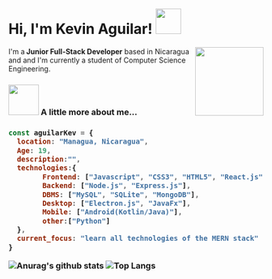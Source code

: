 <h1> Hi, I'm Kevin Aguilar! <img src="https://media.giphy.com/media/mGcNjsfWAjY5AEZNw6/giphy.gif" width="50"></h1>
<img align='right' src="https://media2.giphy.com/media/u2pmTWUi0MXjyrMaVj/giphy.gif" width="135">
<span>I'm a<strong> Junior Full-Stack Developer</strong> based in Nicaragua and and I'm currently a student of Computer Science Engineering.</span>

### <img src="https://media.giphy.com/media/VgCDAzcKvsR6OM0uWg/giphy.gif" width="60"> A little more about me...  

<h3>
    
```javascript
const aguilarKev = {
  location: "Managua, Nicaragua",
  Age: 19,
  description:"",
  technologies:{
        Frontend: ["Javascript", "CSS3", "HTML5", "React.js"],
        Backend: ["Node.js", "Express.js"],
        DBMS: ["MySQL", "SQLite", "MongoDB"],
        Desktop: ["Electron.js", "JavaFx"],
        Mobile: ["Android(Kotlin/Java)"],
        other:["Python"]
  },
  current_focus: "learn all technologies of the MERN stack"
}
```
![Anurag's github stats](https://github-readme-stats.vercel.app/api?username=aguilarkevin&show_icons=true&theme=dark)
![Top Langs](https://github-readme-stats.vercel.app/api/top-langs/?username=aguilarkevin&show_icons=true&theme=dark&layout=compact)

</h3>
